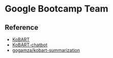 # Google Bootcamp Team

## Reference

- [KoBART](https://github.com/SKT-AI/KoBART)
- [KoBART-chatbot](https://github.com/seujung/KoBART-summarization)
- [gogamza/kobart-summarization](https://huggingface.co/gogamza/kobart-summarization)
